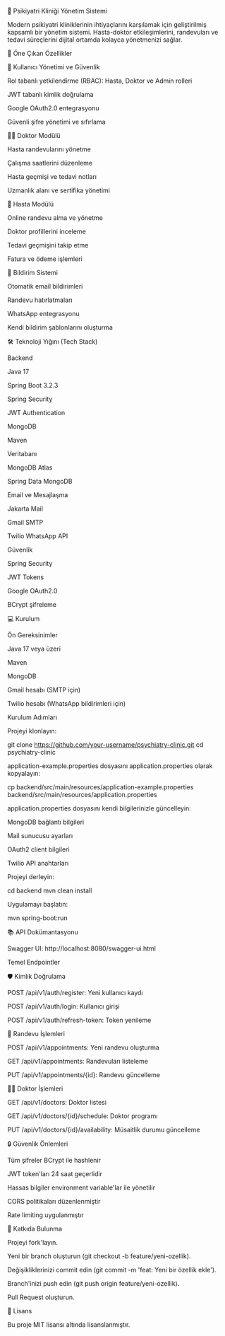 🏥 Psikiyatri Kliniği Yönetim Sistemi

Modern psikiyatri kliniklerinin ihtiyaçlarını karşılamak için geliştirilmiş kapsamlı bir yönetim sistemi. Hasta-doktor etkileşimlerini, randevuları ve tedavi süreçlerini dijital ortamda kolayca yönetmenizi sağlar.

🌟 Öne Çıkan Özellikler

🔐 Kullanıcı Yönetimi ve Güvenlik

Rol tabanlı yetkilendirme (RBAC): Hasta, Doktor ve Admin rolleri

JWT tabanlı kimlik doğrulama

Google OAuth2.0 entegrasyonu

Güvenli şifre yönetimi ve sıfırlama

👨‍⚕️ Doktor Modülü

Hasta randevularını yönetme

Çalışma saatlerini düzenleme

Hasta geçmişi ve tedavi notları

Uzmanlık alanı ve sertifika yönetimi

👤 Hasta Modülü

Online randevu alma ve yönetme

Doktor profillerini inceleme

Tedavi geçmişini takip etme

Fatura ve ödeme işlemleri

📨 Bildirim Sistemi

Otomatik email bildirimleri

Randevu hatırlatmaları

WhatsApp entegrasyonu

Kendi bildirim şablonlarını oluşturma

🛠 Teknoloji Yığını (Tech Stack)

Backend

Java 17

Spring Boot 3.2.3

Spring Security

JWT Authentication

MongoDB

Maven

Veritabanı

MongoDB Atlas

Spring Data MongoDB

Email ve Mesajlaşma

Jakarta Mail

Gmail SMTP

Twilio WhatsApp API

Güvenlik

Spring Security

JWT Tokens

Google OAuth2.0

BCrypt şifreleme

💻 Kurulum

Ön Gereksinimler

Java 17 veya üzeri

Maven

MongoDB

Gmail hesabı (SMTP için)

Twilio hesabı (WhatsApp bildirimleri için)

Kurulum Adımları

Projeyi klonlayın:

git clone https://github.com/your-username/psychiatry-clinic.git
cd psychiatry-clinic

application-example.properties dosyasını application.properties olarak kopyalayın:

cp backend/src/main/resources/application-example.properties backend/src/main/resources/application.properties

application.properties dosyasını kendi bilgilerinizle güncelleyin:

MongoDB bağlantı bilgileri

Mail sunucusu ayarları

OAuth2 client bilgileri

Twilio API anahtarları

Projeyi derleyin:

cd backend
mvn clean install

Uygulamayı başlatın:

mvn spring-boot:run

📚 API Dokümantasyonu

Swagger UI: http://localhost:8080/swagger-ui.html

Temel Endpointler

🛡️ Kimlik Doğrulama

POST /api/v1/auth/register: Yeni kullanıcı kaydı

POST /api/v1/auth/login: Kullanıcı girişi

POST /api/v1/auth/refresh-token: Token yenileme

📅 Randevu İşlemleri

POST /api/v1/appointments: Yeni randevu oluşturma

GET /api/v1/appointments: Randevuları listeleme

PUT /api/v1/appointments/{id}: Randevu güncelleme

👨‍⚕️ Doktor İşlemleri

GET /api/v1/doctors: Doktor listesi

GET /api/v1/doctors/{id}/schedule: Doktor programı

PUT /api/v1/doctors/{id}/availability: Müsaitlik durumu güncelleme

🔒 Güvenlik Önlemleri

Tüm şifreler BCrypt ile hashlenir

JWT token'ları 24 saat geçerlidir

Hassas bilgiler environment variable'lar ile yönetilir

CORS politikaları düzenlenmiştir

Rate limiting uygulanmıştır

🤝 Katkıda Bulunma

Projeyi fork'layın.

Yeni bir branch oluşturun (git checkout -b feature/yeni-ozellik).

Değişikliklerinizi commit edin (git commit -m 'feat: Yeni bir özellik ekle').

Branch'inizi push edin (git push origin feature/yeni-ozellik).

Pull Request oluşturun.

📝 Lisans

Bu proje MIT lisansı altında lisanslanmıştır.
